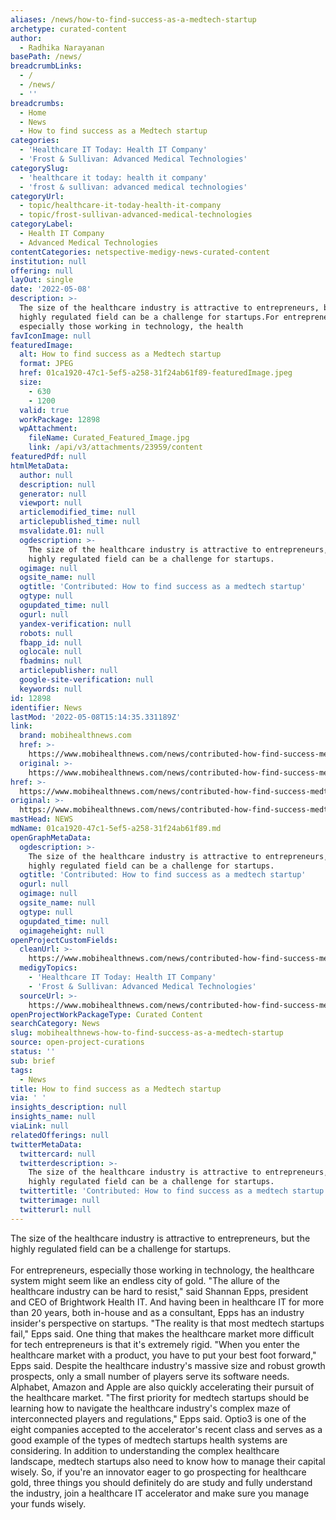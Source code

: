 ```yaml
---
aliases: /news/how-to-find-success-as-a-medtech-startup
archetype: curated-content
author:
  - Radhika Narayanan
basePath: /news/
breadcrumbLinks:
  - /
  - /news/
  - ''
breadcrumbs:
  - Home
  - News
  - How to find success as a Medtech startup
categories:
  - 'Healthcare IT Today: Health IT Company'
  - 'Frost & Sullivan: Advanced Medical Technologies'
categorySlug:
  - 'healthcare it today: health it company'
  - 'frost & sullivan: advanced medical technologies'
categoryUrl:
  - topic/healthcare-it-today-health-it-company
  - topic/frost-sullivan-advanced-medical-technologies
categoryLabel:
  - Health IT Company
  - Advanced Medical Technologies
contentCategories: netspective-medigy-news-curated-content
institution: null
offering: null
layOut: single
date: '2022-05-08'
description: >-
  The size of the healthcare industry is attractive to entrepreneurs, but the
  highly regulated field can be a challenge for startups.For entrepreneurs,
  especially those working in technology, the health
favIconImage: null
featuredImage:
  alt: How to find success as a Medtech startup
  format: JPEG
  href: 01ca1920-47c1-5ef5-a258-31f24ab61f89-featuredImage.jpeg
  size:
    - 630
    - 1200
  valid: true
  workPackage: 12898
  wpAttachment:
    fileName: Curated_Featured_Image.jpg
    link: /api/v3/attachments/23959/content
featuredPdf: null
htmlMetaData:
  author: null
  description: null
  generator: null
  viewport: null
  articlemodified_time: null
  articlepublished_time: null
  msvalidate.01: null
  ogdescription: >-
    The size of the healthcare industry is attractive to entrepreneurs, but the
    highly regulated field can be a challenge for startups.
  ogimage: null
  ogsite_name: null
  ogtitle: 'Contributed: How to find success as a medtech startup'
  ogtype: null
  ogupdated_time: null
  ogurl: null
  yandex-verification: null
  robots: null
  fbapp_id: null
  oglocale: null
  fbadmins: null
  articlepublisher: null
  google-site-verification: null
  keywords: null
id: 12898
identifier: News
lastMod: '2022-05-08T15:14:35.331189Z'
link:
  brand: mobihealthnews.com
  href: >-
    https://www.mobihealthnews.com/news/contributed-how-find-success-medtech-startup
  original: >-
    https://www.mobihealthnews.com/news/contributed-how-find-success-medtech-startup
href: >-
  https://www.mobihealthnews.com/news/contributed-how-find-success-medtech-startup
original: >-
  https://www.mobihealthnews.com/news/contributed-how-find-success-medtech-startup
mastHead: NEWS
mdName: 01ca1920-47c1-5ef5-a258-31f24ab61f89.md
openGraphMetaData:
  ogdescription: >-
    The size of the healthcare industry is attractive to entrepreneurs, but the
    highly regulated field can be a challenge for startups.
  ogtitle: 'Contributed: How to find success as a medtech startup'
  ogurl: null
  ogimage: null
  ogsite_name: null
  ogtype: null
  ogupdated_time: null
  ogimageheight: null
openProjectCustomFields:
  cleanUrl: >-
    https://www.mobihealthnews.com/news/contributed-how-find-success-medtech-startup
  medigyTopics:
    - 'Healthcare IT Today: Health IT Company'
    - 'Frost & Sullivan: Advanced Medical Technologies'
  sourceUrl: >-
    https://www.mobihealthnews.com/news/contributed-how-find-success-medtech-startup
openProjectWorkPackageType: Curated Content
searchCategory: News
slug: mobihealthnews-how-to-find-success-as-a-medtech-startup
source: open-project-curations
status: ''
sub: brief
tags:
  - News
title: How to find success as a Medtech startup
via: ' '
insights_description: null
insights_name: null
viaLink: null
relatedOfferings: null
twitterMetaData:
  twittercard: null
  twitterdescription: >-
    The size of the healthcare industry is attractive to entrepreneurs, but the
    highly regulated field can be a challenge for startups.
  twittertitle: 'Contributed: How to find success as a medtech startup'
  twitterimage: null
  twitterurl: null
---
```

<p>The size of the healthcare industry is attractive to entrepreneurs, but the highly regulated field can be a challenge for startups.<br><br>For entrepreneurs, especially those working in technology, the healthcare system might seem like an endless city of gold.
"The allure of the healthcare industry can be hard to resist," said Shannan Epps, president and CEO of Brightwork Health IT.
And having been in healthcare IT for more than 20 years, both in-house and as a consultant, Epps has an industry insider's perspective on startups.
"The reality is that most medtech startups fail," Epps said.
One thing that makes the healthcare market more difficult for tech entrepreneurs is that it's extremely rigid.
"When you enter the healthcare market with a product, you have to put your best foot forward," Epps said.
Despite the healthcare industry's massive size and robust growth prospects, only a small number of players serve its software needs.
Alphabet, Amazon and Apple are also quickly accelerating their pursuit of the healthcare market.
"The first priority for medtech startups should be learning how to navigate the healthcare industry's complex maze of interconnected players and regulations," Epps said.
Optio3 is one of the eight companies accepted to the accelerator's recent class and serves as a good example of the types of medtech startups health systems are considering.
In addition to understanding the complex healthcare landscape, medtech startups also need to know how to manage their capital wisely.
So, if you're an innovator eager to go prospecting for healthcare gold, three things you should definitely do are study and fully understand the industry, join a healthcare IT accelerator and make sure you manage your funds wisely.</p>